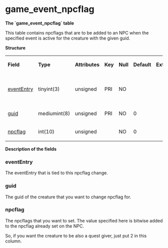 # game\_event\_npcflag

**The \`game\_event\_npcflag\` table**

This table contains npcflags that are to be added to an NPC when the specified event is active for the creature with the given guid.

**Structure**

<table>
<colgroup>
<col width="12%" />
<col width="12%" />
<col width="12%" />
<col width="12%" />
<col width="12%" />
<col width="12%" />
<col width="12%" />
<col width="12%" />
</colgroup>
<tbody>
<tr class="odd">
<td><p><strong>Field</strong></p></td>
<td><p><strong>Type</strong></p></td>
<td><p><strong>Attributes</strong></p></td>
<td><p><strong>Key</strong></p></td>
<td><p><strong>Null</strong></p></td>
<td><p><strong>Default</strong></p></td>
<td><p><strong>Extra</strong></p></td>
<td><p><strong>Comment</strong></p></td>
</tr>
<tr class="even">
<td><p><a href="#evententry">eventEntry</a></p></td>
<td><p>tinyint(3)</p></td>
<td><p>unsigned</p></td>
<td><p>PRI</p></td>
<td><p>NO</p></td>
<td><p> </p></td>
<td><p> </p></td>
<td><p>Entry of the game event</p></td>
</tr>
<tr class="odd">
<td><p><a href="#guid">guid</a></p></td>
<td><p>mediumint(8)</p></td>
<td><p>unsigned</p></td>
<td><p>PRI</p></td>
<td><p>NO</p></td>
<td><p>0</p></td>
<td><p> </p></td>
<td><p> </p></td>
</tr>
<tr class="even">
<td><p><a href="#npcflag">npcflag</a></p></td>
<td><p>int(10)</p></td>
<td><p>unsigned</p></td>
<td><p> </p></td>
<td><p>NO</p></td>
<td><p>0</p></td>
<td><p> </p></td>
<td><p> </p></td>
</tr>
</tbody>
</table>

**Description of the fields**

### eventEntry

The eventEntry that is tied to this npcflag change.

### guid

The guid of the creature that you want to change npcflag for.

### npcflag

The npcflags that you want to set. The value specified here is bitwise added to the npcflag already set on the NPC.

So, if you want the creature to be also a quest giver, just put 2 in this column.
